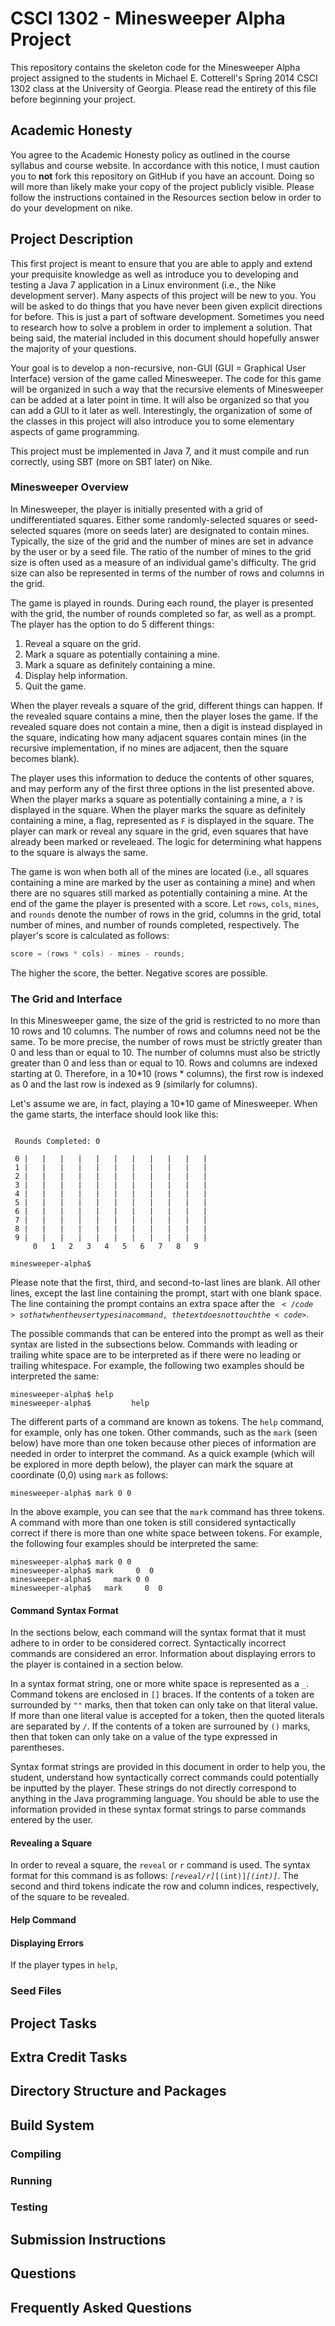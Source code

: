 
# CSCI 1302 - Minesweeper Alpha Project

This repository contains the skeleton code for the Minesweeper Alpha project
assigned to the students in Michael E. Cotterell's Spring 2014 CSCI 1302 class
at the University of Georgia. Please read the entirety of this file before
beginning your project. 

## Academic Honesty

You agree to the Academic Honesty policy as outlined in the course syllabus and
course website. In accordance with this notice, I must caution you to **not** 
fork this repository on GitHub if you have an account. Doing so will more than
likely make your copy of the project publicly visible. Please follow the 
instructions contained in the Resources section below in order to do your 
development on nike.

## Project Description

This first project is meant to ensure that you are able to apply and extend
your prequisite knowledge as well as introduce you to developing and testing
a Java 7 application in a Linux environment (i.e., the Nike development
server). Many aspects of this project will be new to you. You will be asked
to do things that you have never been given explicit directions for before.
This is just a part of software development. Sometimes you need to research
how to solve a problem in order to implement a solution. That being said,
the material included in this document should hopefully answer the majority
of your questions.

Your goal is to develop a non-recursive, non-GUI (GUI = Graphical User 
Interface) version of the game called Minesweeper. The code for this game will
be organized in such a way that the recursive elements of Minesweeper can
be added at a later point in time. It will also be organized so that you can
add a GUI to it later as well. Interestingly, the organization of some of the 
classes in this project will also introduce you to some elementary aspects of
game programming.

This project must be implemented in Java 7, and it must compile and run 
correctly, using SBT (more on SBT later) on Nike.

### Minesweeper Overview

In Minesweeper, the player is initially presented with a grid of 
undifferentiated squares. Either some randomly-selected squares or seed-selected
squares (more on seeds later) are designated to contain mines. Typically, the
size of the grid and the number of mines are set in advance by the user or by a
seed file. The ratio of the number of mines to the grid size is often used as a
measure of an individual game's difficulty. The grid size can also be
represented in terms of the number of rows and columns in the grid.

The game is played in rounds. During each round, the player is presented with
the grid, the number of rounds completed so far, as well as a prompt. The player
has the option to do 5 different things:

 1. Reveal a square on the grid.
 2. Mark a square as potentially containing a mine.
 3. Mark a square as definitely containing a mine.
 4. Display help information.
 5. Quit the game.

When the player reveals a square of the grid, different things can happen. If 
the revealed square contains a mine, then the player loses the game. If the 
revealed square does not contain a mine, then a digit is instead displayed in 
the square, indicating how many adjacent squares contain mines (in the 
recursive implementation, if no mines are adjacent, then the square becomes 
blank). 

The player uses this information to deduce the contents of other squares, and 
may perform any of the first three options in the list presented above. When the
player marks a square as potentially containing a mine, a <code>?</code> is 
displayed in the square. When the player marks the square as definitely 
containing a mine, a flag, represented as <code>F</code> is displayed in the 
square. The player can mark or reveal any square in the grid, even squares that
have already been marked or reveleaed. The logic for determining what happens
to the square is always the same.

The game is won when both all of the mines are located (i.e., all squares 
containing a mine are marked by the user as containing a mine) and when there 
are no squares still marked as potentially containing a mine. At the end of the
game the player is presented with a score. 
Let <code>rows</code>, <code>cols</code>, <code>mines</code>, and 
<code>rounds</code> denote the number of rows in the grid, columns in the grid,
total number of mines, and number of rounds completed, respectively. The 
player's score is calculated as follows:

```java
score = (rows * cols) - mines - rounds;
```

The higher the score, the better. Negative scores are possible.

### The Grid and Interface

In this Minesweeper game, the size of the grid is restricted to no more than 10
rows and 10 columns. The number of rows and columns need not be the same. To be
more precise, the number of rows must be strictly greater than 0 and less than
or equal to 10. The number of columns must also be strictly greater than 0 and
less than or equal to 10. Rows and columns are indexed starting at 0. Therefore,
in a 10*10 (rows * columns), the first row is indexed as 0 and the last row is
indexed as 9 (similarly for columns).

Let's assume we are, in fact, playing a 10*10 game of Minesweeper. When the game
starts, the interface should look like this:

```

 Rounds Completed: 0

 0 |   |   |   |   |   |   |   |   |   |   |
 1 |   |   |   |   |   |   |   |   |   |   |
 2 |   |   |   |   |   |   |   |   |   |   |
 3 |   |   |   |   |   |   |   |   |   |   |
 4 |   |   |   |   |   |   |   |   |   |   |
 5 |   |   |   |   |   |   |   |   |   |   |
 6 |   |   |   |   |   |   |   |   |   |   |
 7 |   |   |   |   |   |   |   |   |   |   |
 8 |   |   |   |   |   |   |   |   |   |   |
 9 |   |   |   |   |   |   |   |   |   |   |
     0   1   2   3   4   5   6   7   8   9

minesweeper-alpha$ 
```

Please note that the first, third, and second-to-last lines are blank. All other 
lines, except the last line containing the prompt, start with one blank space. 
The line containing the prompt contains an extra space after the <code>$</code> 
so that when the user types in a command, the text does not touch the 
<code>$</code>.

The possible commands that can be entered into the prompt as well as their
syntax are listed in the subsections below. Commands with leading or trailing
white space are to be interpreted as if there were no leading or trailing
whitespace. For example, the following two examples should be interpreted the
same:

```
minesweeper-alpha$ help
minesweeper-alpha$         help
```

The different parts of a command are known as tokens. The <code>help</code>
command, for example, only has one token. Other commands, such as the
<code>mark</code> (seen below) have more than one token because other
pieces of information are needed in order to interpret the command. As a quick
example (which will be explored in more depth below), the player can
mark the square at coordinate (0,0) using <code>mark</code> as follows:

```
minesweeper-alpha$ mark 0 0
```

In the above example, you can see that the <code>mark</code> command has three 
tokens. A command with more than one token is still considered syntactically 
correct if there is more than one white space between tokens. For example, the 
following four examples should be interpreted the same:

```
minesweeper-alpha$ mark 0 0
minesweeper-alpha$ mark     0  0
minesweeper-alpha$     mark 0 0
minesweeper-alpha$   mark     0  0
```

#### Command Syntax Format

In the sections below, each command will the syntax format that it must adhere
to in order to be considered correct. Syntactically incorrect commands are
considered an error. Information about displaying errors to the player is
contained in a section below.

In a syntax format string, one or more white space is represented as a
<code>_</code>. Command tokens are enclosed in <code>[]</code> braces. If the
contents of a token are surrounded by <code>""</code> marks, then that token can 
only take on that literal value. If more than one literal value is accepted for
a token, then the quoted literals are separated by <code>/</code>. If the
contents of a token are surrouned by <code>()</code> marks, then that token can
only take on a value of the type expressed in parentheses.  

Syntax format strings are provided in this document in order to help you, the
student, understand how syntactically correct commands could potentially be 
inputted by the player. These strings do not directly correspond to anything in
the Java programming language. You should be able to use the information
provided in these syntax format strings to parse commands entered by the
user.

#### Revealing a Square

In order to reveal a square, the <code>reveal</code> or <code>r</code> command
is used. The syntax format for this command is as follows: <code>_[reveal/r]_[(int)]_[(int)]_</code>.
The second and third tokens indicate the row and column indices, respectively, 
of the square to be revealed. 


#### Help Command


#### Displaying Errors

If the player types in <code>help</code>, 

### Seed Files




## Project Tasks


## Extra Credit Tasks


## Directory Structure and Packages


## Build System

### Compiling

### Running

### Testing

## Submission Instructions


## Questions


## Frequently Asked Questions
